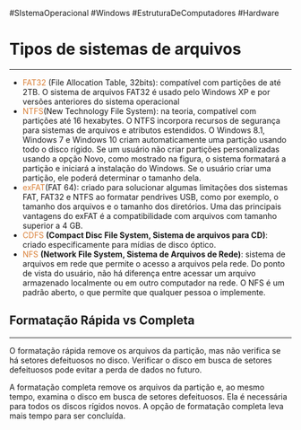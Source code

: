 #SIstemaOperacional #Windows #EstruturaDeComputadores #Hardware 


# Tipos de sistemas de arquivos
---

- <span style="color:#d97f36">FAT32</span> (File Allocation Table, 32bits): compatível com partições de até 2TB. O sistema de arquivos FAT32 é usado pelo Windows XP e por versões anteriores do sistema operacional
- <span style="color:#d97f36">NTFS</span>(New Technology File System): na teoria, compatível com partições até 16 hexabytes. O NTFS incorpora recursos de segurança para sistemas de arquivos e atributos estendidos. O Windows 8.1, Windows 7 e Windows 10 criam automaticamente uma partição usando todo o disco rígido. Se um usuário não criar partições personalizadas usando a opção Novo, como mostrado na figura, o sistema formatará a partição e iniciará a instalação do Windows. Se o usuário criar uma partição, ele poderá determinar o tamanho dela.
- <span style="color:#d97f36">exFAT</span>(FAT 64): criado para solucionar algumas limitações dos sistemas FAT, FAT32 e NTFS ao formatar pendrives USB, como por exemplo, o tamanho dos arquivos e o tamanho dos diretórios. Uma das principais vantagens do exFAT é a compatibilidade com arquivos com tamanho superior a 4 GB.
- <span style="color:#d97f36">CDFS</span> **(Compact Disc File System, Sistema de arquivos para CD)**: criado especificamente para mídias de disco óptico.
- <span style="color:#d97f36">NFS</span> **(Network File System, Sistema de Arquivos de Rede)**: sistema de arquivos em rede que permite o acesso a arquivos pela rede. Do ponto de vista do usuário, não há diferença entre acessar um arquivo armazenado localmente ou em outro computador na rede. O NFS é um padrão aberto, o que permite que qualquer pessoa o implemente.

## Formatação Rápida vs Completa
---

O formatação rápida remove os arquivos da partição, mas não verifica se há setores defeituosos no disco. Verificar o disco em busca de setores defeituosos pode evitar a perda de dados no futuro.

A formatação completa remove os arquivos da partição e, ao mesmo tempo, examina o disco em busca de setores defeituosos. Ela é necessária para todos os discos rígidos novos. A opção de formatação completa leva mais tempo para ser concluída.